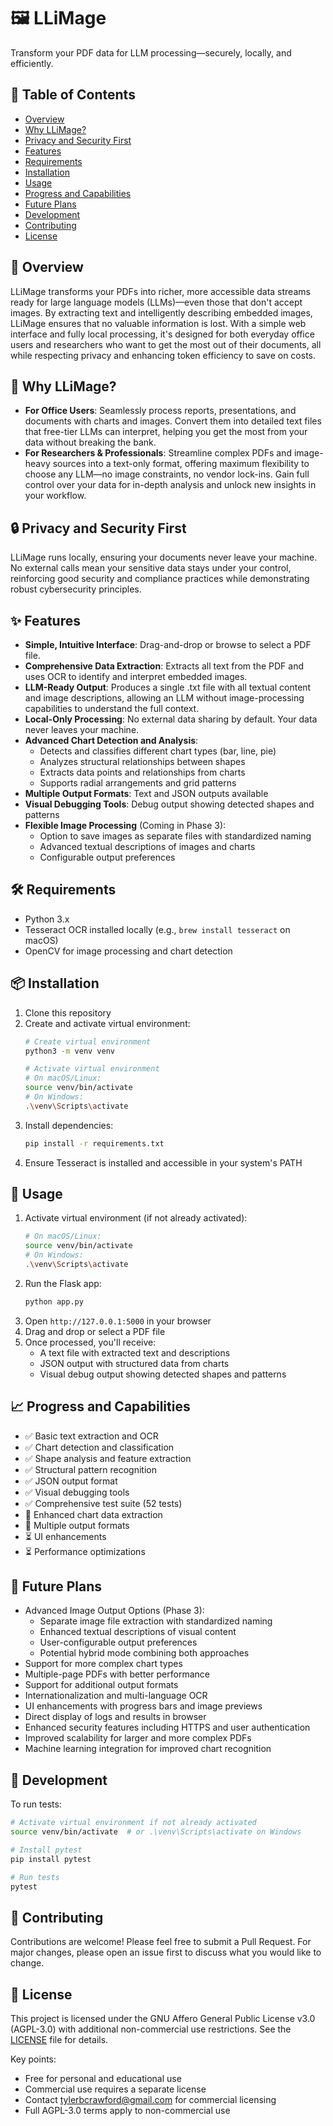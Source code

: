 # 🖼️ LLiMage

Transform your PDF data for LLM processing—securely, locally, and efficiently.

## 📑 Table of Contents
- [Overview](#-overview)
- [Why LLiMage?](#-why-llimage)
- [Privacy and Security First](#-privacy-and-security-first)
- [Features](#-features)
- [Requirements](#️-requirements)
- [Installation](#-installation)
- [Usage](#-usage)
- [Progress and Capabilities](#-progress-and-capabilities)
- [Future Plans](#-future-plans)
- [Development](#-development)
- [Contributing](#-contributing)
- [License](#-license)

## 🌟 Overview

LLiMage transforms your PDFs into richer, more accessible data streams ready for large language models (LLMs)—even those that don't accept images. By extracting text and intelligently describing embedded images, LLiMage ensures that no valuable information is lost. With a simple web interface and fully local processing, it's designed for both everyday office users and researchers who want to get the most out of their documents, all while respecting privacy and enhancing token efficiency to save on costs.

## 🎯 Why LLiMage?

- **For Office Users**: Seamlessly process reports, presentations, and documents with charts and images. Convert them into detailed text files that free-tier LLMs can interpret, helping you get the most from your data without breaking the bank.
- **For Researchers & Professionals**: Streamline complex PDFs and image-heavy sources into a text-only format, offering maximum flexibility to choose any LLM—no image constraints, no vendor lock-ins. Gain full control over your data for in-depth analysis and unlock new insights in your workflow.

## 🔒 Privacy and Security First

LLiMage runs locally, ensuring your documents never leave your machine. No external calls mean your sensitive data stays under your control, reinforcing good security and compliance practices while demonstrating robust cybersecurity principles.

## ✨ Features

- **Simple, Intuitive Interface**: Drag-and-drop or browse to select a PDF file.
- **Comprehensive Data Extraction**: Extracts all text from the PDF and uses OCR to identify and interpret embedded images.
- **LLM-Ready Output**: Produces a single .txt file with all textual content and image descriptions, allowing an LLM without image-processing capabilities to understand the full context.
- **Local-Only Processing**: No external data sharing by default. Your data never leaves your machine.
- **Advanced Chart Detection and Analysis**:
  - Detects and classifies different chart types (bar, line, pie)
  - Analyzes structural relationships between shapes
  - Extracts data points and relationships from charts
  - Supports radial arrangements and grid patterns
- **Multiple Output Formats**: Text and JSON outputs available
- **Visual Debugging Tools**: Debug output showing detected shapes and patterns
- **Flexible Image Processing** (Coming in Phase 3):
  - Option to save images as separate files with standardized naming
  - Advanced textual descriptions of images and charts
  - Configurable output preferences

## 🛠️ Requirements
- Python 3.x
- Tesseract OCR installed locally (e.g., `brew install tesseract` on macOS)
- OpenCV for image processing and chart detection

## 📦 Installation
1. Clone this repository
2. Create and activate virtual environment:
   ```bash
   # Create virtual environment
   python3 -m venv venv
   
   # Activate virtual environment
   # On macOS/Linux:
   source venv/bin/activate
   # On Windows:
   .\venv\Scripts\activate
   ```
3. Install dependencies:
   ```bash
   pip install -r requirements.txt
   ```
4. Ensure Tesseract is installed and accessible in your system's PATH

## 🚀 Usage
1. Activate virtual environment (if not already activated):
   ```bash
   # On macOS/Linux:
   source venv/bin/activate
   # On Windows:
   .\venv\Scripts\activate
   ```
2. Run the Flask app:
   ```bash
   python app.py
   ```
3. Open `http://127.0.0.1:5000` in your browser
4. Drag and drop or select a PDF file
5. Once processed, you'll receive:
   - A text file with extracted text and descriptions
   - JSON output with structured data from charts
   - Visual debug output showing detected shapes and patterns

## 📈 Progress and Capabilities
- ✅ Basic text extraction and OCR
- ✅ Chart detection and classification
- ✅ Shape analysis and feature extraction
- ✅ Structural pattern recognition
- ✅ JSON output format
- ✅ Visual debugging tools
- ✅ Comprehensive test suite (52 tests)
- 🔄 Enhanced chart data extraction
- 🔄 Multiple output formats
- ⏳ UI enhancements
- ⏳ Performance optimizations

## 🎯 Future Plans
- Advanced Image Output Options (Phase 3):
  * Separate image file extraction with standardized naming
  * Enhanced textual descriptions of visual content
  * User-configurable output preferences
  * Potential hybrid mode combining both approaches
- Support for more complex chart types
- Multiple-page PDFs with better performance
- Support for additional output formats
- Internationalization and multi-language OCR
- UI enhancements with progress bars and image previews
- Direct display of logs and results in browser
- Enhanced security features including HTTPS and user authentication
- Improved scalability for larger and more complex PDFs
- Machine learning integration for improved chart recognition

## 🔧 Development
To run tests:
```bash
# Activate virtual environment if not already activated
source venv/bin/activate  # or .\venv\Scripts\activate on Windows

# Install pytest
pip install pytest

# Run tests
pytest
```

## 🤝 Contributing
Contributions are welcome! Please feel free to submit a Pull Request. For major changes, please open an issue first to discuss what you would like to change.

## 📄 License
This project is licensed under the GNU Affero General Public License v3.0 (AGPL-3.0) with additional non-commercial use restrictions. See the [LICENSE](LICENSE) file for details.

Key points:
- Free for personal and educational use
- Commercial use requires a separate license
- Contact tylerbcrawford@gmail.com for commercial licensing
- Full AGPL-3.0 terms apply to non-commercial use
